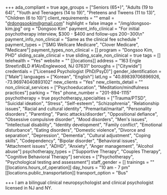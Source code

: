 +++
ada_compliant = true
age_groups = ["Seniors (65+)", "Adults (19 to 64)", "Youth and Teenagers (14 to 19)", "Preteens and Tweens (11 to 13)", "Children (6 to 10)"]
client_requirements = ""
email = "drdongsookim@gmail.com"
highlight = false
image = "/img/dongsoo-kim.jpg"
org = "Dongsoo Kim"
payment_info_clinical = "For initial psychotherapy interview, $300 - $400 and follow-ups $200 -$300\n"
payment_info_non_clinical = "Same as the clinical fee schedule "
payment_types = ["SMG Wellcare Medicare", "Clover Medicare", "Medicare"]
payment_types_non_clinical = []
program = "Dongsoo Kim, PHD"
sliding_scale_clinical = true
sliding_scale_non_clinical = true
tags = []
telehealth = "Yes"
website = ""
[[locations]]
address = "163 Engle Street\nBLD #1A\nEnglewood, NJ 07631"
boroughs = ["Citywide"]
credentials = ["Licensed Psychologist (PhD/PsyD)"]
gender_identification = ["Male"]
languages = ["Korean", "English"]
latLng = "40.89839706896926, -73.96974040893102"
new_clients = "Yes"
new_clients_detail = ""
non_clinical_services = ["Psychoeducation", "Meditation/mindfulness practices"]
parking = "Yes"
phone_number = "201-894-1115"
psychotherapy = true
psychotherapy_specialties = ["Trauma/PTSD", "Suicidal ideation", "Stress", "Self-esteem", "Schizophrenia", "Relationship issues", "Racial and cultural identity", "Premarital/marital", "Personality disorders", "Parenting", "Panic attacks/disorder", "Oppositional defiance", "Obsessive compulsive disorder", "Mood disorders", "Men's issues", "Intellectual disability", "Identity development", "Family conflict", "Emotional disturbance", "Eating disorders", "Domestic violence", "Divorce and separation", "Depression", "Dementia", "Cultural adjustment", "Coping skills", "Codependency", "Bipolar disorder", "Behavioral issues", "Attachment issues", "ADHD", "Anxiety", "Anger management", "Alcohol abuse"]
psychotherapy_types = ["Supportive Therapy", "Couples Therapy", "Cognitive Behavioral Therapy"]
services = ["Psychotherapy", "Psychological testing and assessment"]
staff_gender = []
trainings = ""
[[locations.hours_of_operation]]
day_hours = "10 am - 7 pm"
[[locations.public_transportation]]
transport_option = "Bus"

+++
I am a bilingual clinical neuropsychologist and clinical psychologist licensed in NJ and NY.